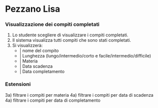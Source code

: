 # Pezzano Lisa

### Visualizzazione dei compiti completati 

1. Lo studente scegliere di visualizzare i compiti completati.
2. Il sistema visualizza tutti compiti che sono stati completati.
3. Si visualizzerà:
     - | nome del compito 
     - | Lunghezza (lungo/intermedio/corto e facile/intermedio/difficile)
     - | Materia 
     - | Data scadenza
     - | Data completamento 

### Estensioni
 3a) filtrare i compiti per materia 
 4a) filtrare i compiti per data di scadenza 
 4a) filtrare i compiti per data di completamento